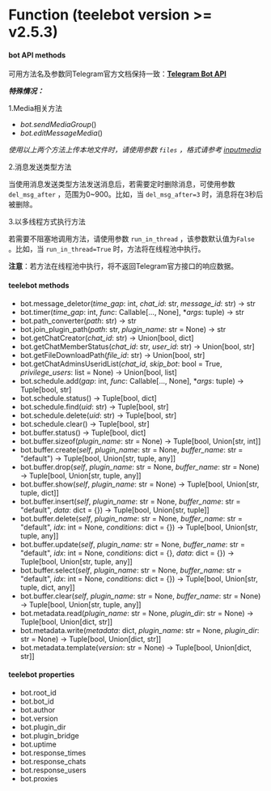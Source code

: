 # Function (teelebot version >= v2.5.3)

#### bot API methods

可用方法名及参数同Telegram官方文档保持一致：[**Telegram Bot API**](https://core.telegram.org/bots/api)



***特殊情况：***

1.Media相关方法

* *bot.sendMediaGroup*()
* *bot.editMessageMedia*()

*使用以上两个方法上传本地文件时，请使用参数 `files` ，格式请参考 [inputmedia](https://core.telegram.org/bots/api#inputmedia)*

2.消息发送类型方法

当使用消息发送类型方法发送消息后，若需要定时删除消息，可使用参数 `del_msg_after` ，范围为0~900。比如，当 `del_msg_after=3` 时，消息将在3秒后被删除。

3.以多线程方式执行方法

若需要不阻塞地调用方法，请使用参数 `run_in_thread` ，该参数默认值为`False` 。比如，当 `run_in_thread=True` 时，方法将在线程池中执行。

**注意**：若方法在线程池中执行，将不返回Telegram官方接口的响应数据。



#### teelebot methods

* bot.message_deletor(*time_gap*: int, *chat_id*: str, *message_id*: str) -> str
* bot.timer(*time_gap*: int, *func*: Callable[..., None], **args*: tuple) -> str
* bot.path_converter(*path*: str) -> str
* bot.join_plugin_path(*path*: str, *plugin_name*: str = None) -> str
* bot.getChatCreator(*chat_id*: str) -> Union[bool, dict]
* bot.getChatMemberStatus(*chat_id*: str, *user_id*: str) -> Union[bool, str]
* bot.getFileDownloadPath(*file_id*: str) -> Union[bool, str]
* bot.getChatAdminsUseridList(*chat_id*, *skip_bot*: bool = True, *privilege_users*: list = None) -> Union[bool, list]
* bot.schedule.add(*gap*: int, *func*: Callable[..., None], **args*: tuple) -> Tuple[bool, str]
* bot.schedule.status() -> Tuple[bool, dict]
* bot.schedule.find(*uid*: str) -> Tuple[bool, str]
* bot.schedule.delete(*uid*: str) -> Tuple[bool, str]
* bot.schedule.clear() -> Tuple[bool, str]
* bot.buffer.status() -> Tuple[bool, dict]
* bot.buffer.sizeof(*plugin_name*: str = None) -> Tuple[bool, Union[str, int]]
* bot.buffer.create(*self*, *plugin_name*: str = None, *buffer_name*: str = "default") -> Tuple[bool, Union[str, tuple, any]]
* bot.buffer.drop(*self*, *plugin_name*: str = None, *buffer_name*: str = None) -> Tuple[bool, Union[str, tuple, any]]
* bot.buffer.show(*self*, *plugin_name*: str = None) -> Tuple[bool, Union[str, tuple, dict]]
* bot.buffer.insert(*self*, *plugin_name*: str = None, *buffer_name*: str = "default", *data*: dict = {}) -> Tuple[bool, Union[str, tuple]]
* bot.buffer.delete(*self*, *plugin_name*: str = None, *buffer_name*: str = "default", *idx*: int = None, *conditions*: dict = {}) -> Tuple[bool, Union[str, tuple, any]]
* bot.buffer.update(*self*, *plugin_name*: str = None, *buffer_name*: str = "default", *idx*: int = None, *conditions*: dict = {}, *data*: dict = {}) -> Tuple[bool, Union[str, tuple, any]]
* bot.buffer.select(*self*, *plugin_name*: str = None, *buffer_name*: str = "default", *idx*: int = None, *conditions*: dict = {}) -> Tuple[bool, Union[str, tuple, dict, any]]
* bot.buffer.clear(*self*, *plugin_name*: str = None, *buffer_name*: str = None) -> Tuple[bool, Union[str, tuple, any]]
* bot.metadata.read(*plugin_name*: str = None, *plugin_dir*: str = None) -> Tuple[bool, Union[dict, str]]
* bot.metadata.write(*metadata*: dict, *plugin_name*: str = None, *plugin_dir*: str = None) -> Tuple[bool, Union[dict, str]]
* bot.metadata.template(*version*: str = None) -> Tuple[bool, Union[dict, str]]



#### teelebot properties

*  bot.root_id
*  bot.bot_id
*  bot.author
*  bot.version
*  bot.plugin_dir
*  bot.plugin_bridge
*  bot.uptime
*  bot.response_times
*  bot.response_chats
*  bot.response_users
*  bot.proxies



